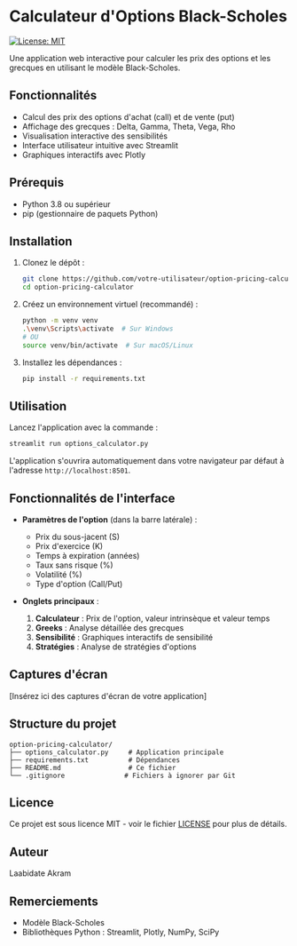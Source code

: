 # Calculateur d'Options Black-Scholes

[![License: MIT](https://img.shields.io/badge/License-MIT-yellow.svg)](https://opensource.org/licenses/MIT)

Une application web interactive pour calculer les prix des options et les grecques en utilisant le modèle Black-Scholes.

## Fonctionnalités

- Calcul des prix des options d'achat (call) et de vente (put)
- Affichage des grecques : Delta, Gamma, Theta, Vega, Rho
- Visualisation interactive des sensibilités
- Interface utilisateur intuitive avec Streamlit
- Graphiques interactifs avec Plotly

## Prérequis

- Python 3.8 ou supérieur
- pip (gestionnaire de paquets Python)

## Installation

1. Clonez le dépôt :
   ```bash
   git clone https://github.com/votre-utilisateur/option-pricing-calculator.git
   cd option-pricing-calculator
   ```

2. Créez un environnement virtuel (recommandé) :
   ```bash
   python -m venv venv
   .\venv\Scripts\activate  # Sur Windows
   # OU
   source venv/bin/activate  # Sur macOS/Linux
   ```

3. Installez les dépendances :
   ```bash
   pip install -r requirements.txt
   ```

## Utilisation

Lancez l'application avec la commande :
```bash
streamlit run options_calculator.py
```

L'application s'ouvrira automatiquement dans votre navigateur par défaut à l'adresse `http://localhost:8501`.

## Fonctionnalités de l'interface

- **Paramètres de l'option** (dans la barre latérale) :
  - Prix du sous-jacent (S)
  - Prix d'exercice (K)
  - Temps à expiration (années)
  - Taux sans risque (%)
  - Volatilité (%)
  - Type d'option (Call/Put)

- **Onglets principaux** :
  1. **Calculateur** : Prix de l'option, valeur intrinsèque et valeur temps
  2. **Greeks** : Analyse détaillée des grecques
  3. **Sensibilité** : Graphiques interactifs de sensibilité
  4. **Stratégies** : Analyse de stratégies d'options

## Captures d'écran

[Insérez ici des captures d'écran de votre application]

## Structure du projet

```
option-pricing-calculator/
├── options_calculator.py     # Application principale
├── requirements.txt          # Dépendances
├── README.md                 # Ce fichier
└── .gitignore               # Fichiers à ignorer par Git
```

## Licence

Ce projet est sous licence MIT - voir le fichier [LICENSE](LICENSE) pour plus de détails.

## Auteur

Laabidate Akram 

## Remerciements

- Modèle Black-Scholes
- Bibliothèques Python : Streamlit, Plotly, NumPy, SciPy
